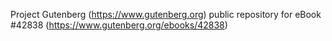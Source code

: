 Project Gutenberg (https://www.gutenberg.org) public repository for eBook #42838 (https://www.gutenberg.org/ebooks/42838)

